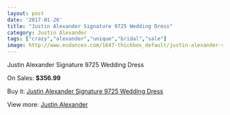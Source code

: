 ```yaml
---
layout: post
date: '2017-01-26'
title: "Justin Alexander Signature 9725 Wedding Dress"
category: Justin Alexander
tags: ["crazy","alexander","unique","bridal","sale"]
image: http://www.eudances.com/1647-thickbox_default/justin-alexander-signature-9725-wedding-dress.jpg
---
```

Justin Alexander Signature 9725 Wedding Dress

On Sales: **$356.99**
<a href="https://www.eudances.com/en/justin-alexander/589-justin-alexander-signature-9725-wedding-dress.html"><amp-img layout="responsive" width="600" height="600" src="//www.eudances.com/1647-thickbox_default/justin-alexander-signature-9725-wedding-dress.jpg" alt="Justin Alexander Signature 9725 Wedding Dress 0" /></a>
<a href="https://www.eudances.com/en/justin-alexander/589-justin-alexander-signature-9725-wedding-dress.html"><amp-img layout="responsive" width="600" height="600" src="//www.eudances.com/1650-thickbox_default/justin-alexander-signature-9725-wedding-dress.jpg" alt="Justin Alexander Signature 9725 Wedding Dress 1" /></a>
<a href="https://www.eudances.com/en/justin-alexander/589-justin-alexander-signature-9725-wedding-dress.html"><amp-img layout="responsive" width="600" height="600" src="//www.eudances.com/1649-thickbox_default/justin-alexander-signature-9725-wedding-dress.jpg" alt="Justin Alexander Signature 9725 Wedding Dress 2" /></a>
<a href="https://www.eudances.com/en/justin-alexander/589-justin-alexander-signature-9725-wedding-dress.html"><amp-img layout="responsive" width="600" height="600" src="//www.eudances.com/1648-thickbox_default/justin-alexander-signature-9725-wedding-dress.jpg" alt="Justin Alexander Signature 9725 Wedding Dress 3" /></a>

Buy it: [Justin Alexander Signature 9725 Wedding Dress](https://www.eudances.com/en/justin-alexander/589-justin-alexander-signature-9725-wedding-dress.html "Justin Alexander Signature 9725 Wedding Dress")

View more: [Justin Alexander](https://www.eudances.com/en/7-justin-alexander "Justin Alexander")